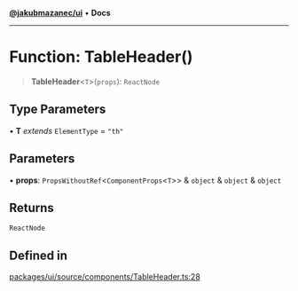 [**@jakubmazanec/ui**](../README.md) • **Docs**

---

# Function: TableHeader()

> **TableHeader**\<`T`\>(`props`): `ReactNode`

## Type Parameters

• **T** _extends_ `ElementType` = `"th"`

## Parameters

• **props**: `PropsWithoutRef`\<`ComponentProps`\<`T`\>\> & `object` & `object` & `object`

## Returns

`ReactNode`

## Defined in

[packages/ui/source/components/TableHeader.ts:28](https://github.com/jakubmazanec/tools/blob/e8ae4d79f84effbab1b79b1c88222a54b84f3504/packages/ui/source/components/TableHeader.ts#L28)

